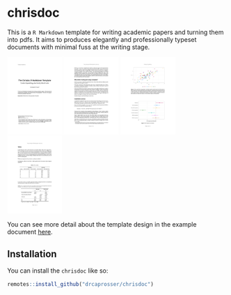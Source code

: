 
<!-- README.md is generated from README.Rmd. Please edit that file -->

# chrisdoc

This is a `R Markdown` template for writing academic papers and turning
them into pdfs. It aims to produces elegantly and professionally typeset
documents with minimal fuss at the writing stage.

<img src="man/figures/template_title.png" style="width:25.0%" />
<img src="man/figures/template_body.png" style="width:25.0%" />
<img src="man/figures/template_figures.png" style="width:25.0%" />
<img src="man/figures/template_tables.png" style="width:25.0%" />

You can see more detail about the template design in the example
document [here](inst/examples/chrisdoc_example.pdf?raw=1).

## Installation

You can install the `chrisdoc` like so:

``` r
remotes::install_github("drcaprosser/chrisdoc")
```
